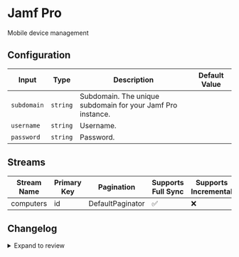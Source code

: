# Jamf Pro
Mobile device management

## Configuration

| Input | Type | Description | Default Value |
|-------|------|-------------|---------------|
| `subdomain` | `string` | Subdomain. The unique subdomain for your Jamf Pro instance. |  |
| `username` | `string` | Username.  |  |
| `password` | `string` | Password.  |  |

## Streams
| Stream Name | Primary Key | Pagination | Supports Full Sync | Supports Incremental |
|-------------|-------------|------------|---------------------|----------------------|
| computers | id | DefaultPaginator | ✅ |  ❌  |

## Changelog

<details>
  <summary>Expand to review</summary>

| Version          | Date              | Pull Request | Subject        |
|------------------|-------------------|--------------|----------------|
| 0.0.10 | 2025-07-05 | [62597](https://github.com/airbytehq/airbyte/pull/62597) | Update dependencies |
| 0.0.9 | 2025-06-21 | [61846](https://github.com/airbytehq/airbyte/pull/61846) | Update dependencies |
| 0.0.8 | 2025-06-14 | [61137](https://github.com/airbytehq/airbyte/pull/61137) | Update dependencies |
| 0.0.7 | 2025-05-17 | [60682](https://github.com/airbytehq/airbyte/pull/60682) | Update dependencies |
| 0.0.6 | 2025-05-10 | [59833](https://github.com/airbytehq/airbyte/pull/59833) | Update dependencies |
| 0.0.5 | 2025-05-03 | [59291](https://github.com/airbytehq/airbyte/pull/59291) | Update dependencies |
| 0.0.4 | 2025-04-26 | [58786](https://github.com/airbytehq/airbyte/pull/58786) | Update dependencies |
| 0.0.3 | 2025-04-19 | [58160](https://github.com/airbytehq/airbyte/pull/58160) | Update dependencies |
| 0.0.2 | 2025-04-12 | [57680](https://github.com/airbytehq/airbyte/pull/57680) | Update dependencies |
| 0.0.1 | 2025-04-08 | | Initial release by [@rrecin](https://github.com/rrecin) via Connector Builder |

</details>
